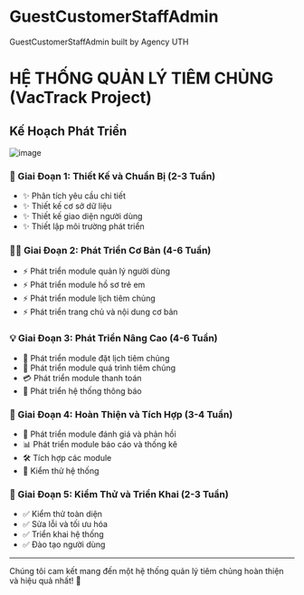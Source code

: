 # GuestCustomerStaffAdmin
GuestCustomerStaffAdmin built by Agency UTH 

# HỆ THỐNG QUẢN LÝ TIÊM CHỦNG (VacTrack Project)

## Kế Hoạch Phát Triển
![image](https://github.com/user-attachments/assets/c88fb297-e0b3-4c93-8ab2-fe8001966b96)

### 🌟 Giai Đoạn 1: Thiết Kế và Chuẩn Bị (2-3 Tuần)
- ✨ Phân tích yêu cầu chi tiết
- ✨ Thiết kế cơ sở dữ liệu
- ✨ Thiết kế giao diện người dùng
- ✨ Thiết lập môi trường phát triển

### 👩‍💻 Giai Đoạn 2: Phát Triển Cơ Bản (4-6 Tuần)
- ⚡ Phát triển module quản lý người dùng
- ⚡ Phát triển module hồ sơ trẻ em
- ⚡ Phát triển module lịch tiêm chủng
- ⚡ Phát triển trang chủ và nội dung cơ bản

### 💡 Giai Đoạn 3: Phát Triển Nâng Cao (4-6 Tuần)
- 📅 Phát triển module đặt lịch tiêm chủng
- 💉 Phát triển module quá trình tiêm chủng
- 💳 Phát triển module thanh toán
- 📢 Phát triển hệ thống thông báo

### 🔄 Giai Đoạn 4: Hoàn Thiện và Tích Hợp (3-4 Tuần)
- 🌟 Phát triển module đánh giá và phản hồi
- 📊 Phát triển module báo cáo và thống kê
- 🛠️ Tích hợp các module
- 🎨 Kiểm thử hệ thống

### 🔧 Giai Đoạn 5: Kiểm Thử và Triển Khai (2-3 Tuần)
- ✅ Kiểm thử toàn diện
- ✅ Sửa lỗi và tối ưu hóa
- ✅ Triển khai hệ thống
- ✅ Đào tạo người dùng

---

Chúng tôi cam kết mang đến một hệ thống quản lý tiêm chủng hoàn thiện và hiệu quả nhất! 🎉


